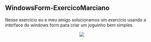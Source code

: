 ## WindowsForm-ExercicoMarciano
Nesse exercício eu e meu amigo solucionamos um exercício usando a interface do windows form para criar um joguinho bem simples. 

<div align="center">
<img src="https://github.com/Zarkio42/WindowsForm-ExercicoMarciano/assets/105026846/b3563499-1678-434f-b49f-9604b57d02da" />
 </div>
